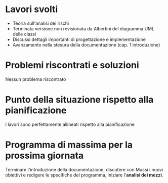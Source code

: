 # Lavori svolti

- Teoria sull'analisi dei rischi
- Terminata versione non revisionata da Albertini del diagramma UML delle classi
- Discussi dettagli importanti di progettazione e implementazione
- Avanzamento nella stesura della documentazione (cap. 1 introduzione)

# Problemi riscontrati e soluzioni

Nessun problema riscontrato

# Punto della situazione rispetto alla pianificazione

I lavori sono perfettamente allineati rispetto alla pianificazione 

# Programma di massima per la prossima giornata

Terminare l'introduzione della documentazione, discutere con Mussi i nuovi obiettivi e redigere le specifiche del programma, iniziare l'**analisi dei mezzi**.